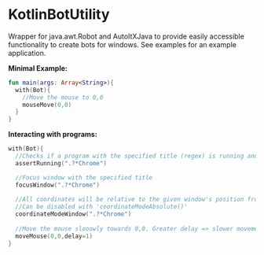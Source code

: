 # KotlinBotUtility
Wrapper for java.awt.Robot and AutoItXJava to provide easily accessible functionality to create bots for windows.
See examples for an example application.

**Minimal Example:**
```kotlin
fun main(args: Array<String>){
  with(Bot){
    //Move the mouse to 0,0
    mouseMove(0,0)
  }
}
```

**Interacting with programs:**
```kotlin
with(Bot){
  //Checks if a program with the specified title (regex) is running and otherwise terminates
  assertRunning(".?*Chrome")

  //Focus window with the specified title
  focusWindow(".?*Chrome")
  
  //All coordinates will be relative to the given window's position from here on.
  //Can be disabled with 'coordinateModeAbsolute()'
  coordinateModeWindow(".?*Chrome")
  
  //Move the mouse slooowly towards 0,0. Greater delay => slower movement.
  moveMouse(0,0,delay=1)
}
```

